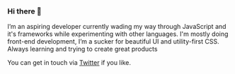 ### Hi there 👋

I’m an aspiring developer currently wading my way through
                JavaScript and it's frameworks while experimenting with other
                languages. I'm mostly doing front-end development, I’m a sucker
                for beautiful UI and utility-first CSS. Always learning and trying to create great products
                


You can get in touch via [Twitter](https://twitter.com/mrpbennett) if you like.  

